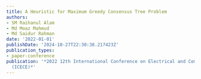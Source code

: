 ```yaml
---
title: A Heuristic for Maximum Greedy Consensus Tree Problem
authors:
- SM Raihanul Alam
- Md Moaz Mahmud
- Md Saidur Rahman
date: '2022-01-01'
publishDate: '2024-10-27T22:30:38.217423Z'
publication_types:
- paper-conference
publication: '*2022 12th International Conference on Electrical and Computer Engineering
  (ICECE)*'
---
```

